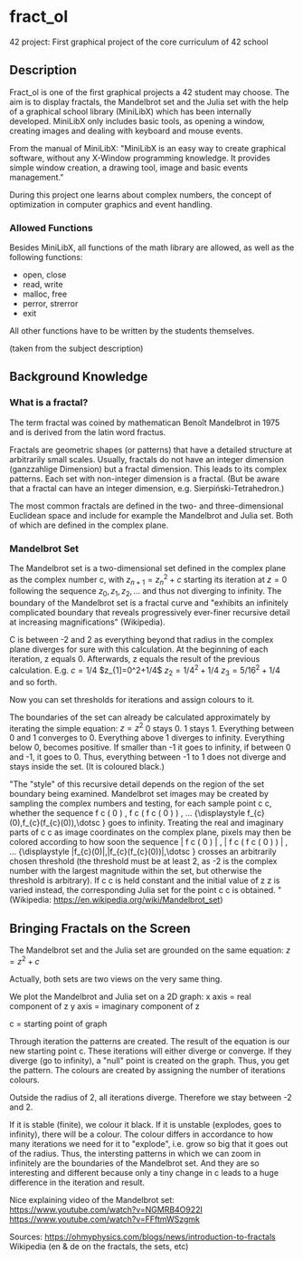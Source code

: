# fract_ol
42 project: First graphical project of the core curriculum of 42 school

## Description

Fract_ol is one of the first graphical projects a 42 student may choose. The aim is to display fractals, the Mandelbrot set and the Julia set with the help of a graphical school library (MiniLibX) which has been internally developed. MiniLibX only includes basic tools, as opening a window, creating images and dealing with keyboard and mouse events.

From the manual of MiniLibX:
  "MiniLibX is an easy way to create graphical software, without any X-Window programming knowledge.
    It provides simple window creation, a drawing tool, image and basic events management."

During this project one learns about complex numbers, the concept of optimization in computer graphics and event handling. 

### Allowed Functions

Besides MiniLibX, all functions of the math library are allowed, as well as the following functions:
- open, close
- read, write
- malloc, free
- perror, strerror
- exit

All other functions have to be written by the students themselves.

(taken from the subject description)

## Background Knowledge

### What is a fractal?

The term fractal was coined by mathematican Benoît Mandelbrot in 1975 and is derived from the latin word fractus. 

Fractals are geometric shapes (or patterns) that have a detailed structure at arbitrarily small scales. Usually, fractals do not have an integer dimension (ganzzahlige Dimension) but a fractal dimension. This leads to its complex patterns. 
Each set with non-integer dimension is a fractal. (But be aware that a fractal can have an integer dimension, e.g. Sierpiński-Tetrahedron.)

The most common fractals are defined in the two- and three-dimensional Euclidean space and include for example the Mandelbrot and Julia set. Both of which are defined in the complex plane.

### Mandelbrot Set

The Mandelbrot set is a two-dimensional set defined in the complex plane as the complex number c, with
                           $z_{n+1}=z_{n}^{2}+c$
 starting its iteration at $z = 0$
 following the sequence $z_{0}, z_{1}, z_{2}, ...$
 and thus not diverging to infinity.
 The boundary of the Mandelbrot set is a fractal curve and "exhibits an infinitely complicated boundary that reveals progressively ever-finer recursive detail at increasing magnifications" (Wikipedia).

C is between -2 and 2 as everything beyond that radius in the complex plane diverges for sure with this calculation. 
At the beginning of each iteration, z equals 0. Afterwards, z equals the result of the previous calculation.
E.g. $c=1/4$
$z_{1]=0^2+1/4$
$z_{2}=1/4^2+1/4$
$z_{3}=5/16^2+1/4$
and so forth.

Now you can set thresholds for iterations and assign colours to it. 

The boundaries of the set can already be calculated approximately by iterating the simple equation: $z = z^2$
0 stays 0.
1 stays 1. 
Everything between 0 and 1 converges to 0.
Everything above 1 diverges to infinity.
Everything below 0, becomes positive. If smaller than -1 it goes to infinity, if between 0 and -1, it goes to 0.
Thus, everything between -1 to 1 does not diverge and stays inside the set. (It is coloured black.)

 "The "style" of this recursive detail depends on the region of the set boundary being examined. Mandelbrot set images may be created by sampling the complex numbers and testing, for each sample point c c, whether the sequence f c ( 0 ) , f c ( f c ( 0 ) ) , … {\displaystyle f_{c}(0),f_{c}(f_{c}(0)),\dotsc } goes to infinity. Treating the real and imaginary parts of c c as image coordinates on the complex plane, pixels may then be colored according to how soon the sequence | f c ( 0 ) | , | f c ( f c ( 0 ) ) | , … {\displaystyle |f_{c}(0)|,|f_{c}(f_{c}(0))|,\dotsc } crosses an arbitrarily chosen threshold (the threshold must be at least 2, as -2 is the complex number with the largest magnitude within the set, but otherwise the threshold is arbitrary). If c c is held constant and the initial value of z z is varied instead, the corresponding Julia set for the point c c is obtained. " (Wikipedia: https://en.wikipedia.org/wiki/Mandelbrot_set)

## Bringing Fractals on the Screen

The Mandelbrot set and the Julia set are grounded on the same equation: $z = z^2 + c$

Actually, both sets are two views on the very same thing.

We plot the Mandelbrot and Julia set on a 2D graph:
x axis = real component of z
y axis = imaginary component of z

c = starting point of graph

Through iteration the patterns are created. The result of the equation is our new starting point c. These iterations will either diverge or converge. If they diverge (go to infinity), a "null" point is created on the graph. Thus, you get the pattern. The colours are created by assigning the number of iterations colours. 

Outside the radius of 2, all iterations diverge. Therefore we stay between -2 and 2.

If it is stable (finite), we colour it black.
If it is unstable (explodes, goes to infinity), there will be a colour. The colour differs in accordance to how many iterations we need for it to "explode", i.e. grow so big that it goes out of the radius. Thus, the intersting patterns in which we can zoom in infinitely are the boundaries of the Mandelbrot set. And they are so interesting and different because only a tiny change in c leads to a huge difference in the iteration and result. 

Nice explaining video of the Mandelbrot set: 
https://www.youtube.com/watch?v=NGMRB4O922I
https://www.youtube.com/watch?v=FFftmWSzgmk



Sources: https://ohmyphysics.com/blogs/news/introduction-to-fractals
Wikipedia (en & de on the fractals, the sets, etc)
 
